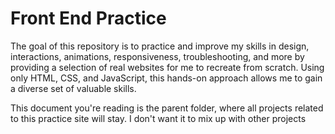 # Front End Practice 

The goal of this repository is to practice and improve my skills in design, interactions, animations, responsiveness, troubleshooting, and more by providing a selection of real websites for me to recreate from scratch. Using only HTML, CSS, and JavaScript, this hands-on approach allows me to gain a diverse set of valuable skills.

This document you're reading is the parent folder, where all projects related to this practice site will stay. I don't want it to mix up with other projects
